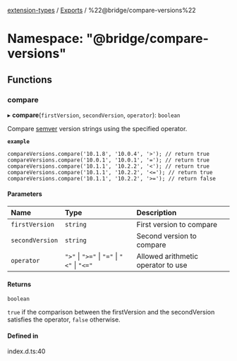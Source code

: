 [extension-types](../README.md) / [Exports](../modules.md) / %22@bridge/compare-versions%22

# Namespace: "@bridge/compare-versions"

## Functions

### compare

▸ **compare**(`firstVersion`, `secondVersion`, `operator`): `boolean`

Compare [semver](https://semver.org/) version strings using the specified operator.

**`example`**
```
compareVersions.compare('10.1.8', '10.0.4', '>'); // return true
compareVersions.compare('10.0.1', '10.0.1', '='); // return true
compareVersions.compare('10.1.1', '10.2.2', '<'); // return true
compareVersions.compare('10.1.1', '10.2.2', '<='); // return true
compareVersions.compare('10.1.1', '10.2.2', '>='); // return false
```

#### Parameters

| Name | Type | Description |
| :------ | :------ | :------ |
| `firstVersion` | `string` | First version to compare |
| `secondVersion` | `string` | Second version to compare |
| `operator` | ``">"`` \| ``">="`` \| ``"="`` \| ``"<"`` \| ``"<="`` | Allowed arithmetic operator to use |

#### Returns

`boolean`

`true` if the comparison between the firstVersion and the secondVersion satisfies the operator, `false` otherwise.

#### Defined in

index.d.ts:40
